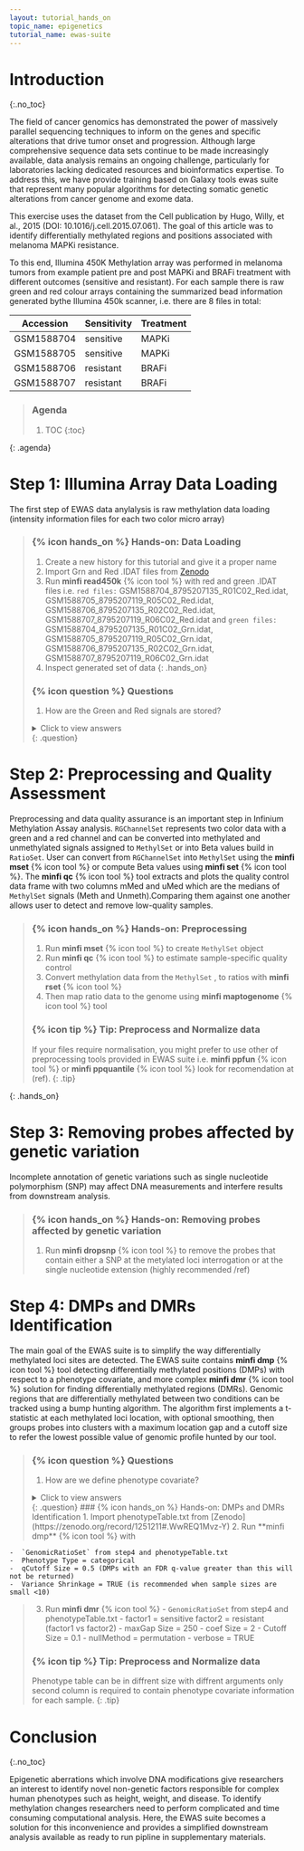 ```yaml
---
layout: tutorial_hands_on
topic_name: epigenetics
tutorial_name: ewas-suite
---
```


# Introduction
{:.no_toc}

<!-- This is a comment. -->

The field of cancer genomics has demonstrated the power of massively parallel sequencing techniques to inform on the genes and specific alterations that drive tumor onset and progression. Although large comprehensive sequence data sets continue to be made increasingly available, data analysis remains an ongoing challenge, particularly for laboratories lacking dedicated resources and bioinformatics expertise. To address this, we have provide training based on  Galaxy tools ewas suite that represent many popular algorithms for detecting somatic genetic alterations from cancer genome and exome data.  

This exercise uses the dataset from the Cell publication by Hugo, Willy, et al., 2015 (DOI: 10.1016/j.cell.2015.07.061). The goal of this article was to identify differentially methylated regions and positions associated with melanoma MAPKi resistance.

To this end, Illumina 450K Methylation array  was performed in melanoma tumors from example patient pre and post MAPKi and BRAFi treatment with  different outcomes (sensitive and resistant). For each sample there is raw green and red colour arrays containing the summarized bead information generated bythe Illumina 450k scanner, i.e. there are 8 files in total:

Accession  | Sensitivity | Treatment
--- | ---  | ---
GSM1588704 | sensitive   | MAPKi
GSM1588705 | sensitive   | MAPKi
GSM1588706 | resistant   | BRAFi
GSM1588707 | resistant   | BRAFi

> ### Agenda
>
> 1. TOC
>{:toc}
> 
{: .agenda}

# Step 1: Illumina Array Data Loading

The first step of EWAS data anylalysis is raw methylation data loading (intensity information files  for each two color micro array)

> ### {% icon hands_on %} Hands-on: Data Loading
>
> 1. Create a new history for this tutorial and give it a proper name
> 2. Import Grn and Red .IDAT files from [Zenodo](https://zenodo.org/record/1251211#.WwREQ1Mvz-Y)
> 3. Run **minfi read450k**  {% icon tool %} with red and green .IDAT files i.e. `red files:` GSM1588704_8795207135_R01C02_Red.idat, GSM1588705_8795207119_R05C02_Red.idat, GSM1588706_8795207135_R02C02_Red.idat, GSM1588707_8795207119_R06C02_Red.idat and `green files:` GSM1588704_8795207135_R01C02_Grn.idat, GSM1588705_8795207119_R05C02_Grn.idat, GSM1588706_8795207135_R02C02_Grn.idat, GSM1588707_8795207119_R06C02_Grn.idat
> 4. Inspect generated set of data
{: .hands_on}
> ### {% icon question %} Questions
>
> 1. How are the Green and Red signals are stored?
>  <details>
>    <summary>Click to view answers</summary>
>    <ol type="1">
>    <li> Green and Red micro arrays are builded up into `RGChannelSet` class</li>
>    </ol>
>   </details>
>  {: .question}  

# Step 2: Preprocessing and  Quality Assessment
Preprocessing and data quality assurance is an important step in Infinium Methylation Assay analysis. 
`RGChannelSet` represents two color data with a green and a red channel and can be converted into methylated and unmethylated signals assigned to `MethylSet` or into Beta values build in `RatioSet`. User can convert from `RGChannelSet` into `MethylSet` using the **minfi mset** {% icon tool %} or compute Beta values using **minfi set** {% icon tool %}. The **minfi qc** {% icon tool %} tool extracts and plots the quality control data frame with two columns mMed and uMed which are the medians of `MethylSet` signals (Meth and Unmeth).Comparing them against one another allows user to detect and remove low-quality samples. 
> ### {% icon hands_on %} Hands-on: Preprocessing
> 1. Run **minfi mset** {% icon tool %} to create `MethylSet` object
> 2. Run **minfi qc** {% icon tool %} to estimate sample-specific quality control
> 3. Convert methylation data from the `MethylSet` , to ratios with **minfi rset** {% icon tool %}
> 4. Then map ratio data to the genome using **minfi maptogenome** {% icon tool %} tool  
> 
> ### {% icon tip %} Tip: Preprocess and Normalize data
> 
> If your files require normalisation, you might prefer to use other of preprocessing tools provided in EWAS suite i.e. **minfi ppfun** {% icon tool %} or **minfi ppquantile**  {% icon tool %} look for recomendation at (ref).
>    {: .tip}
> 
{: .hands_on}
# Step 3: Removing probes affected by genetic variation
Incomplete annotation of genetic variations such as single nucleotide polymorphism (SNP) may affect DNA measurements and interfere results from downstream analysis. 
> ### {% icon hands_on %} Hands-on: Removing probes affected by genetic variation
> 1. Run **minfi dropsnp** {% icon tool %} to remove the probes that contain either a SNP at the metylated loci interrogation or at the single nucleotide extension (highly recommended /ref)
> 
> 
# Step 4: DMPs and DMRs Identification
The main goal of the EWAS suite is to simplify the way differentially methylated loci sites are detected. The EWAS suite contains **minfi dmp** {% icon tool %} tool detecting differentially methylated positions (DMPs) with respect to a phenotype covariate, and more complex **minfi dmr** {% icon tool %} solution for finding differentially methylated regions (DMRs). Genomic regions that are differentially methylated between two conditions can be tracked using a bump hunting algorithm. The algorithm first implements a t-statistic at each methylated loci location, with optional smoothing, then groups probes into clusters with a maximum location gap and a cutoff size to refer the lowest possible value of genomic profile hunted by our tool.
> ### {% icon question %} Questions
>
> 1. How are we define phenotype covariate?
>  <details>
>    <summary>Click to view answers</summary>
>    <ol type="1">
>    <li>Phenotype covariate is the set of observable characteristics of an individual resulting from the gene-environment interactions.</li>
>    </ol>
>   </details>
>  {: .question}
> ### {% icon hands_on %} Hands-on: DMPs and DMRs Identification
> 1. Import phenotypeTable.txt from [Zenodo](https://zenodo.org/record/1251211#.WwREQ1Mvz-Y)
> 2. Run **minfi dmp** {% icon tool %} with 
    -  `GenomicRatioSet` from step4 and phenotypeTable.txt
    -  Phenotype Type = categorical
    -  qCutoff Size = 0.5 (DMPs with an FDR q-value greater than this will not be returned)
    -  Variance Shrinkage = TRUE (is recommended when sample sizes are small <10)
> 3. Run **minfi dmr** {% icon tool %} 
    -  `GenomicRatioSet` from step4 and phenotypeTable.txt
    -  factor1 = sensitive factor2 = resistant (factor1 vs factor2)
    -  maxGap Size = 250
    - coef Size = 2
    - Cutoff Size = 0.1
    - nullMethod = permutation
    - verbose = TRUE
> ### {% icon tip %} Tip: Preprocess and Normalize data
> 
> Phenotype table can be in diffrent size with diffrent arguments only second column is required to contain phenotype covariate information for each sample. 
>    {: .tip}

# Conclusion
{:.no_toc}

Epigenetic aberrations which involve DNA modifications give researchers an interest to identify novel non-genetic factors responsible for complex human phenotypes such as height, weight, and disease. To identify methylation changes researchers need to perform complicated and  time consuming computational analysis. Here, the EWAS suite becomes a solution for this inconvenience and provides a simplified downstream analysis available as ready to run pipline in supplementary materials. 
